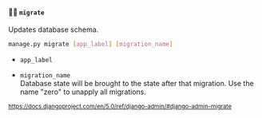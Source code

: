 #### 🧑‍💻 `migrate`

Updates database schema.

```sh
manage.py migrate [app_label] [migration_name]
```

- `app_label`

- `migration_name`<br>
  Database state will be brought to the state after that migration. Use the name "zero" to unapply all migrations.

<small>

https://docs.djangoproject.com/en/5.0/ref/django-admin/#django-admin-migrate

</small>


<aside class="notes">
</aside>
